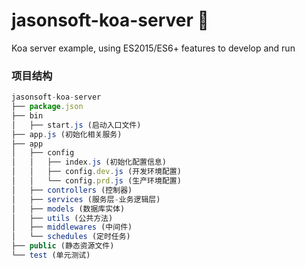 # jasonsoft-koa-server 🍐

Koa server example, using ES2015/ES6+ features to develop and run

### 项目结构

```javascript
jasonsoft-koa-server
├── package.json
├── bin
│   ├── start.js (启动入口文件)
├── app.js (初始化相关服务)
├── app
│   ├── config
│   │   ├── index.js (初始化配置信息)
│   │   ├── config.dev.js (开发环境配置)
│   │   └── config.prd.js (生产环境配置)
│   ├── controllers (控制器)
│   ├── services (服务层-业务逻辑层)
│   ├── models (数据库实体)
│   ├── utils (公共方法)
│   ├── middlewares (中间件)
│   └── schedules (定时任务)
├── public (静态资源文件)
└── test (单元测试)
```
